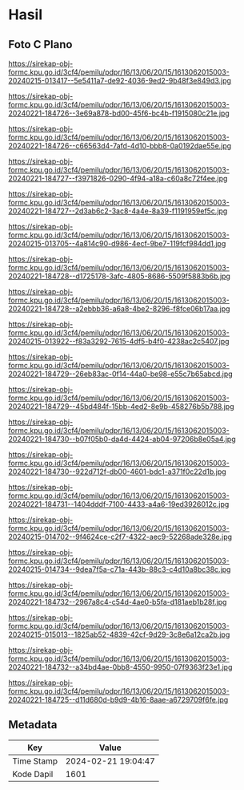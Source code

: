 # Hasil

## Foto C Plano

https://sirekap-obj-formc.kpu.go.id/3cf4/pemilu/pdpr/16/13/06/20/15/1613062015003-20240215-013417--5e5411a7-de92-4036-9ed2-9b48f3e849d3.jpg

https://sirekap-obj-formc.kpu.go.id/3cf4/pemilu/pdpr/16/13/06/20/15/1613062015003-20240221-184726--3e69a878-bd00-45f6-bc4b-f1915080c21e.jpg

https://sirekap-obj-formc.kpu.go.id/3cf4/pemilu/pdpr/16/13/06/20/15/1613062015003-20240221-184726--c66563d4-7afd-4d10-bbb8-0a0192dae55e.jpg

https://sirekap-obj-formc.kpu.go.id/3cf4/pemilu/pdpr/16/13/06/20/15/1613062015003-20240221-184727--f3971826-0290-4f94-a18a-c60a8c72f4ee.jpg

https://sirekap-obj-formc.kpu.go.id/3cf4/pemilu/pdpr/16/13/06/20/15/1613062015003-20240221-184727--2d3ab6c2-3ac8-4a4e-8a39-f1191959ef5c.jpg

https://sirekap-obj-formc.kpu.go.id/3cf4/pemilu/pdpr/16/13/06/20/15/1613062015003-20240215-013705--4a814c90-d986-4ecf-9be7-119fcf984dd1.jpg

https://sirekap-obj-formc.kpu.go.id/3cf4/pemilu/pdpr/16/13/06/20/15/1613062015003-20240221-184728--d1725178-3afc-4805-8686-5509f5883b6b.jpg

https://sirekap-obj-formc.kpu.go.id/3cf4/pemilu/pdpr/16/13/06/20/15/1613062015003-20240221-184728--a2ebbb36-a6a8-4be2-8296-f8fce06b17aa.jpg

https://sirekap-obj-formc.kpu.go.id/3cf4/pemilu/pdpr/16/13/06/20/15/1613062015003-20240215-013922--f83a3292-7615-4df5-b4f0-4238ac2c5407.jpg

https://sirekap-obj-formc.kpu.go.id/3cf4/pemilu/pdpr/16/13/06/20/15/1613062015003-20240221-184729--26eb83ac-0f14-44a0-be98-e55c7b65abcd.jpg

https://sirekap-obj-formc.kpu.go.id/3cf4/pemilu/pdpr/16/13/06/20/15/1613062015003-20240221-184729--45bd484f-15bb-4ed2-8e9b-458276b5b788.jpg

https://sirekap-obj-formc.kpu.go.id/3cf4/pemilu/pdpr/16/13/06/20/15/1613062015003-20240221-184730--b07f05b0-da4d-4424-ab04-97206b8e05a4.jpg

https://sirekap-obj-formc.kpu.go.id/3cf4/pemilu/pdpr/16/13/06/20/15/1613062015003-20240221-184730--922d712f-db00-4601-bdc1-a371f0c22d1b.jpg

https://sirekap-obj-formc.kpu.go.id/3cf4/pemilu/pdpr/16/13/06/20/15/1613062015003-20240221-184731--1404dddf-7100-4433-a4a6-19ed3926012c.jpg

https://sirekap-obj-formc.kpu.go.id/3cf4/pemilu/pdpr/16/13/06/20/15/1613062015003-20240215-014702--9f4624ce-c2f7-4322-aec9-52268ade328e.jpg

https://sirekap-obj-formc.kpu.go.id/3cf4/pemilu/pdpr/16/13/06/20/15/1613062015003-20240215-014734--9dea7f5a-c71a-443b-88c3-c4d10a8bc38c.jpg

https://sirekap-obj-formc.kpu.go.id/3cf4/pemilu/pdpr/16/13/06/20/15/1613062015003-20240221-184732--2967a8c4-c54d-4ae0-b5fa-d181aeb1b28f.jpg

https://sirekap-obj-formc.kpu.go.id/3cf4/pemilu/pdpr/16/13/06/20/15/1613062015003-20240215-015013--1825ab52-4839-42cf-9d29-3c8e6a12ca2b.jpg

https://sirekap-obj-formc.kpu.go.id/3cf4/pemilu/pdpr/16/13/06/20/15/1613062015003-20240221-184732--a34bd4ae-0bb8-4550-9950-07f9363f23e1.jpg

https://sirekap-obj-formc.kpu.go.id/3cf4/pemilu/pdpr/16/13/06/20/15/1613062015003-20240221-184725--d11d680d-b9d9-4b16-8aae-a6729709f6fe.jpg


## Metadata

| Key        | Value               |
| ---------- | ------------------- |
| Time Stamp | 2024-02-21 19:04:47 |
| Kode Dapil | 1601                |



